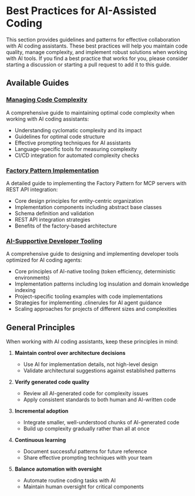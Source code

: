 # Best Practices for AI-Assisted Coding

This section provides guidelines and patterns for effective collaboration with AI coding assistants. These best practices will help you maintain code quality, manage complexity, and implement robust solutions when working with AI tools. If you find a best practice that works for you, please consider starting a discussion or starting a pull request to add it to this guide.

## Available Guides

### [Managing Code Complexity](cyclomatic-complexity.md)

A comprehensive guide to maintaining optimal code complexity when working with AI coding assistants:

- Understanding cyclomatic complexity and its impact
- Guidelines for optimal code structure
- Effective prompting techniques for AI assistants
- Language-specific tools for measuring complexity
- CI/CD integration for automated complexity checks

### [Factory Pattern Implementation](factory-pattern.md)

A detailed guide to implementing the Factory Pattern for MCP servers with REST API integration:

- Core design principles for entity-centric organization
- Implementation components including abstract base classes
- Schema definition and validation
- REST API integration strategies
- Benefits of the factory-based architecture

### [AI-Supportive Developer Tooling](ai-tooling-guide.md)

A comprehensive guide to designing and implementing developer tools optimized for AI coding agents:

- Core principles of AI-native tooling (token efficiency, deterministic environments)
- Implementation patterns including log insulation and domain knowledge indexing
- Project-specific tooling examples with code implementations
- Strategies for implementing .clinerules for AI agent guidance
- Scaling approaches for projects of different sizes and complexities

## General Principles

When working with AI coding assistants, keep these principles in mind:

1. **Maintain control over architecture decisions**
   - Use AI for implementation details, not high-level design
   - Validate architectural suggestions against established patterns

2. **Verify generated code quality**
   - Review all AI-generated code for complexity issues
   - Apply consistent standards to both human and AI-written code

3. **Incremental adoption**
   - Integrate smaller, well-understood chunks of AI-generated code
   - Build up complexity gradually rather than all at once

4. **Continuous learning**
   - Document successful patterns for future reference
   - Share effective prompting techniques with your team

5. **Balance automation with oversight**
   - Automate routine coding tasks with AI
   - Maintain human oversight for critical components
